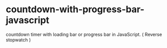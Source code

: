 # countdown-with-progress-bar-javascript
countdown timer with loading bar or progress bar in JavaScript. ( Reverse stopwatch )
